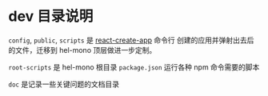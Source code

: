 
# dev 目录说明

`config`, `public`, `scripts` 是 [react-create-app](https://facebook.github.io/create-react-app/docs/getting-started) 命令行
创建的应用并弹射出去后的文件，迁移到 hel-mono 顶层做进一步定制。

`root-scripts` 是 hel-mono 根目录 `package.json` 运行各种 npm 命令需要的脚本

`doc` 是记录一些关键问题的文档目录
